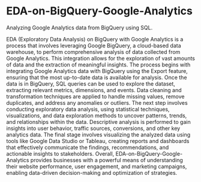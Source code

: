 # EDA-on-BigQuery-Google-Analytics
Analyzing Google Analytics data from BigQuery using SQL.

EDA (Exploratory Data Analysis) on BigQuery with Google Analytics is a process that involves leveraging Google BigQuery, a cloud-based data warehouse, to perform comprehensive analysis of data collected from Google Analytics. This integration allows for the exploration of vast amounts of data and the extraction of meaningful insights. The process begins with integrating Google Analytics data with BigQuery using the Export feature, ensuring that the most up-to-date data is available for analysis. Once the data is in BigQuery, SQL queries can be used to explore the dataset, extracting relevant metrics, dimensions, and events. Data cleaning and transformation techniques are applied to handle missing values, remove duplicates, and address any anomalies or outliers. The next step involves conducting exploratory data analysis, using statistical techniques, visualizations, and data exploration methods to uncover patterns, trends, and relationships within the data. Descriptive analysis is performed to gain insights into user behavior, traffic sources, conversions, and other key analytics data. The final stage involves visualizing the analyzed data using tools like Google Data Studio or Tableau, creating reports and dashboards that effectively communicate the findings, recommendations, and actionable insights to stakeholders. Overall, EDA-on-BigQuery-Google-Analytics provides businesses with a powerful means of understanding their website performance, user engagement, and marketing campaigns, enabling data-driven decision-making and optimization of strategies.
